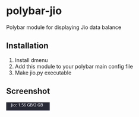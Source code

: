 # polybar-jio
Polybar module for displaying Jio data balance

## Installation
1. Install dmenu
2. Add this module to your polybar main config file
3. Make jio.py executable

## Screenshot
![](ss.png)
